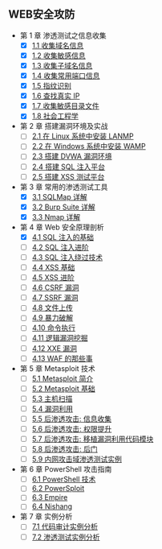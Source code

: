 ## WEB安全攻防   
- 第 1 章 渗透测试之信息收集
  - [x] [1.1 收集域名信息](1/1-1.md#11-收集域名信息)  
  - [x] [1.2 收集敏感信息](1/1-1.md#12-收集敏感信息)  
  - [x] [1.3 收集子域名信息](1/1-1.md#13-收集子域名信息)  
  - [x] [1.4 收集常用端口信息](1/1-1.md#14-收集常用端口信息)  
  - [x] [1.5 指纹识别](1/1-1.md#15-指纹识别)  
  - [x] [1.6 查找真实 IP](1/1-1.md#16-查找真实ip)  
  - [x] [1.7 收集敏感目录文件](1/1-1.md#17收集敏感目录文件)  
  - [x] [1.8 社会工程学](1/1-1.md#18社会工程学)  
- 第 2 章 搭建漏洞环境及实战
  - [ ] [2.1 在 Linux 系统中安装 LANMP](2/2.md#)  
  - [ ] [2.2 在 Windows 系统中安装 WAMP](2/2.md#)  
  - [ ] [2.3 搭建 DVWA 漏洞环境](2/2.md#)  
  - [ ] [2.4 搭建 SQL 注入平台](2/2.md#)  
  - [ ] [2.5 搭建 XSS 测试平台](2/2.md#)  
- 第 3 章 常用的渗透测试工具
  - [x] [3.1 SQLMap 详解](3/3-1-SQLMap.md)  
  - [x] [3.2 Burp Suite 详解](3/3-2-Burp.md)  
  - [x] [3.3 Nmap 详解](3/3-3-Nmap.md)  
- 第 4 章 Web 安全原理剖析
  - [x] [4.1 SQL 注入的基础]()  
  - [ ] [4.2 SQL 注入进阶]()  
  - [ ] [4.3 SQL 注入绕过技术]()  
  - [ ] [4.4 XSS 基础]()  
  - [ ] [4.5 XSS 进阶]()  
  - [ ] [4.6 CSRF 漏洞]()  
  - [ ] [4.7 SSRF 漏洞]()  
  - [ ] [4.8 文件上传]()  
  - [ ] [4.9 暴力破解]()  
  - [ ] [4.10 命令执行]()  
  - [ ] [4.11 逻辑漏洞挖掘]()  
  - [ ] [4.12 XXE 漏洞]()  
  - [ ] [4.13 WAF 的那些事]()  
- 第 5 章 Metasploit 技术
  - [ ] [5.1 Metasploit 简介]()  
  - [ ] [5.2 Metasploit 基础]()  
  - [ ] [5.3 主机扫描]()  
  - [ ] [5.4 漏洞利用]()  
  - [ ] [5.5 后渗透攻击: 信息收集]()  
  - [ ] [5.6 后渗透攻击: 权限提升]()  
  - [ ] [5.7 后渗透攻击: 移植漏洞利用代码模块]()  
  - [ ] [5.8 后渗透攻击: 后门]()  
  - [ ] [5.9 内网攻击域渗透测试实例]()  
- 第 6 章 PowerShell 攻击指南
  - [ ] [6.1 PowerShell 技术]()  
  - [ ] [6.2 PowerSploit]()  
  - [ ] [6.3 Empire ]()  
  - [ ] [6.4 Nishang]()  
- 第 7 章 实例分析 
  - [ ] [7.1 代码审计实例分析]()  
  - [ ] [7.2 渗透测试实例分析]()  
